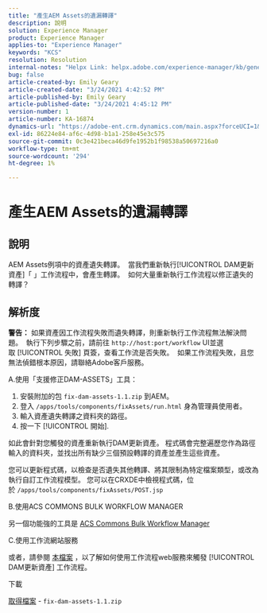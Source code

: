 ```yaml
---
title: "產生AEM Assets的遺漏轉譯"
description: 說明
solution: Experience Manager
product: Experience Manager
applies-to: "Experience Manager"
keywords: "KCS"
resolution: Resolution
internal-notes: "Helpx Link: helpx.adobe.com/experience-manager/kb/generating-the-missing-renditions-for-aem-assets.html"
bug: false
article-created-by: Emily Geary
article-created-date: "3/24/2021 4:42:52 PM"
article-published-by: Emily Geary
article-published-date: "3/24/2021 4:45:12 PM"
version-number: 1
article-number: KA-16874
dynamics-url: "https://adobe-ent.crm.dynamics.com/main.aspx?forceUCI=1&pagetype=entityrecord&etn=knowledgearticle&id=59bcb0f3-bf8c-eb11-a812-000d3a58b9d1"
exl-id: 86224e84-af6c-4d98-b1a1-258e45e3c575
source-git-commit: 0c3e421beca46d9fe1952b1f98538a50697216a0
workflow-type: tm+mt
source-wordcount: '294'
ht-degree: 1%

---
```


# 產生AEM Assets的遺漏轉譯

## 說明


AEM Assets例項中的資產遺失轉譯。  當我們重新執行[!UICONTROL DAM更新資產]「 」工作流程中，會產生轉譯。  如何大量重新執行工作流程以修正遺失的轉譯？


## 解析度


<b>警告：</b> 如果資產因工作流程失敗而遺失轉譯，則重新執行工作流程無法解決問題。  執行下列步驟之前，請前往 `http://host:port/workflow` UI並選取 [!UICONTROL 失敗] 頁簽，查看工作流是否失敗。  如果工作流程失敗，且您無法偵錯根本原因，請聯絡Adobe客戶服務。

A.使用「支援修正DAM-ASSETS」工具：

1. 安裝附加的包 `fix-dam-assets-1.1.zip` 到AEM。
2. 登入 `/apps/tools/components/fixAssets/run.html` 身為管理員使用者。
3. 輸入資產遺失轉譯之資料夾的路徑。
4. 按一下 [!UICONTROL 開始].


如此會針對您觸發的資產重新執行DAM更新資產。 程式碼會完整遍歷您作為路徑輸入的資料夾，並找出所有缺少三個預設轉譯的資產並產生這些資產。

您可以更新程式碼，以檢查是否遺失其他轉譯、將其限制為特定檔案類型，或改為執行自訂工作流程模型。 您可以在CRXDE中檢視程式碼，位於 `/apps/tools/components/fixAssets/POST.jsp`



B.使用ACS COMMONS BULK WORKFLOW MANAGER

另一個功能強的工具是 [ACS Commons Bulk Workflow Manager](https://adobe-consulting-services.github.io/acs-aem-commons/features/bulk-workflow-manager/index.html)



C.使用工作流網站服務

或者，請參閱 [本檔案](https://helpx.adobe.com/experience-manager/6-2/sites/developing/using/wf-program-interaction.html#Creating,%20Reading%20or%20Deleting%20Workflow%20Models) ，以了解如何使用工作流程web服務來觸發 [!UICONTROL DAM更新資產] 工作流程。

下載

[取得檔案](https://helpx.adobe.com/content/dam/help/en/experience-manager/kb/generating-the-missing-renditions-for-aem-assets/_jcr_content/main-pars/download_section/download-1/fix-dam-assets-11.zip "fix-dam-assets-1.1.zip") - `fix-dam-assets-1.1.zip`
